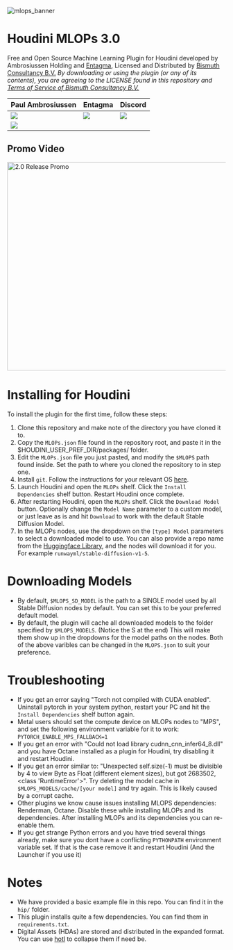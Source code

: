 ![mlops_banner](https://github.com/Bismuth-Consultancy-BV/MLOPs/assets/115803478/abc396a5-be3c-4bee-bdb9-a3721a829dcd)

# Houdini MLOPs 3.0
Free and Open Source Machine Learning Plugin for Houdini developed by Ambrosiussen Holding and [Entagma](https://entagma.com/), Licensed and Distributed by [Bismuth Consultancy B.V.](https://www.bismuthconsultancy.com/) _By downloading or using the plugin (or any of its contents), you are agreeing to the LICENSE found in this repository and [Terms of Service of Bismuth Consultancy B.V.](https://www.bismuthconsultancy.com/s/EN_Terms_And_Conditions-f5sk.pdf)_

| Paul Ambrosiussen | Entagma | Discord |
| --------------- | --------------- | --------------- |
| [![](https://img.shields.io/badge/twitter-%230077B5.svg?style=for-the-badge&logo=twitter)](https://twitter.com/ambrosiussen_p) | [![](https://img.shields.io/badge/twitter-%230077B5.svg?style=for-the-badge&logo=twitter)](https://twitter.com/entagma) | [![](https://img.shields.io/badge/discord-%230077B5.svg?style=for-the-badge&logo=discord&logoColor=white)](https://discord.gg/rKr5SNZJtM) |
| [![](https://img.shields.io/badge/linkedin-%230077B5.svg?style=for-the-badge&logo=linkedin)](https://www.linkedin.com/in/paulambrosiussen/) |



## Promo Video
<a href="http://www.youtube.com/watch?feature=player_embedded&v=izLicMTBYUg
" target="_blank"><img src="http://img.youtube.com/vi/izLicMTBYUg/0.jpg" 
alt="2.0 Release Promo" width="640" height="480" border="0" /></a>


# Installing for Houdini
To install the plugin for the first time, follow these steps:
1. Clone this repository and make note of the directory you have cloned it to.
2. Copy the `MLOPs.json` file found in the repository root, and paste it in the $HOUDINI_USER_PREF_DIR/packages/ folder.
3. Edit the `MLOPs.json` file you just pasted, and modify the `$MLOPS` path found inside. Set the path to where you cloned the repository to in step one.
4. Install `git`. Follow the instructions for your relevant OS [here](https://github.com/git-guides/install-git).
5. Launch Houdini and open the `MLOPs` shelf. Click the `Install Dependencies` shelf button. Restart Houdini once complete.
6. After restarting Houdini, open the `MLOPs` shelf. Click the `Download Model` button. Optionally change the `Model Name` parameter to a custom model, or just leave as is and hit `Download` to work with the default Stable Diffusion Model.
7. In the MLOPs nodes, use the dropdown on the `[type] Model` parameters to select a downloaded model to use. You can also provide a repo name from the [Huggingface Library](https://huggingface.co/models?pipeline_tag=text-to-image&sort=downloads), and the nodes will download it for you. For example `runwayml/stable-diffusion-v1-5`.


# Downloading Models
- By default, `$MLOPS_SD_MODEL` is the path to a SINGLE model used by all Stable Diffusion nodes by default. You can set this to be your preferred default model.
- By default, the plugin will cache all downloaded models to the folder specified by `$MLOPS_MODELS`. (Notice the S at the end) This will make them show up in the dropdowns for the model paths on the nodes.
Both of the above varibles can be changed in the `MLOPS.json` to suit your preference.

# Troubleshooting
- If you get an error saying "Torch not compiled with CUDA enabled". Uninstall pytorch in your system python, restart your PC and hit the `Install Dependencies` shelf button again. 
- Metal users should set the compute device on MLOPs nodes to "MPS", and set the following environment variable for it to work: `PYTORCH_ENABLE_MPS_FALLBACK=1`
- If you get an error with "Could not load library cudnn_cnn_infer64_8.dll" and you have Octane installed as a plugin for Houdini, try disabling it and restart Houdini.
- If you get an error similar to: "Unexpected self.size(-1) must be divisible by 4 to view Byte as Float (different element sizes), but got 2683502, <class 'RuntimeError'>". Try deleting the model cache in `$MLOPS_MODELS/cache/[your model]` and try again. This is likely caused by a corrupt cache.
- Other plugins we know cause issues installing MLOPS dependencies: Renderman, Octane. Disable these while installing MLOPs and its dependencies. After installing MLOPs and its dependencies you can re-enable them.
- If you get strange Python errors and you have tried several things already, make sure you dont have a conflicting `PYTHONPATH` environment variable set. If that is the case remove it and restart Houdini (And the Launcher if you use it)

# Notes
- We have provided a basic example file in this repo. You can find it in the `hip/` folder.
- This plugin installs quite a few dependencies. You can find them in `requirements.txt`.
- Digital Assets (HDAs) are stored and distributed in the expanded format. You can use [hotl](https://www.sidefx.com/docs/houdini/ref/utils/hotl.html) to collapse them if need be.
